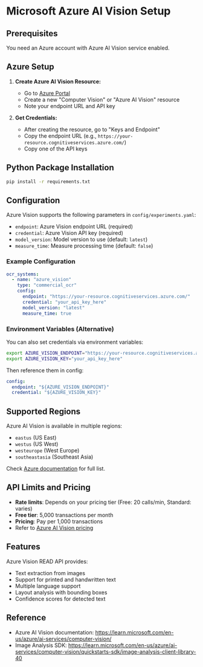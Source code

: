 # Microsoft Azure AI Vision Setup

## Prerequisites

You need an Azure account with Azure AI Vision service enabled.

## Azure Setup

1. **Create Azure AI Vision Resource:**
   - Go to [Azure Portal](https://portal.azure.com)
   - Create a new "Computer Vision" or "Azure AI Vision" resource
   - Note your endpoint URL and API key

2. **Get Credentials:**
   - After creating the resource, go to "Keys and Endpoint"
   - Copy the endpoint URL (e.g., `https://your-resource.cognitiveservices.azure.com/`)
   - Copy one of the API keys

## Python Package Installation

```bash
pip install -r requirements.txt
```

## Configuration

Azure Vision supports the following parameters in `config/experiments.yaml`:

- `endpoint`: Azure Vision endpoint URL (required)
- `credential`: Azure Vision API key (required)
- `model_version`: Model version to use (default: `latest`)
- `measure_time`: Measure processing time (default: `false`)

### Example Configuration

```yaml
ocr_systems:
  - name: "azure_vision"
    type: "commercial_ocr"
    config:
      endpoint: "https://your-resource.cognitiveservices.azure.com/"
      credential: "your_api_key_here"
      model_version: "latest"
      measure_time: true
```

### Environment Variables (Alternative)

You can also set credentials via environment variables:

```bash
export AZURE_VISION_ENDPOINT="https://your-resource.cognitiveservices.azure.com/"
export AZURE_VISION_KEY="your_api_key_here"
```

Then reference them in config:
```yaml
config:
  endpoint: "${AZURE_VISION_ENDPOINT}"
  credential: "${AZURE_VISION_KEY}"
```

## Supported Regions

Azure AI Vision is available in multiple regions:
- `eastus` (US East)
- `westus` (US West)
- `westeurope` (West Europe)
- `southeastasia` (Southeast Asia)

Check [Azure documentation](https://azure.microsoft.com/en-us/explore/global-infrastructure/products-by-region/) for full list.

## API Limits and Pricing

- **Rate limits**: Depends on your pricing tier (Free: 20 calls/min, Standard: varies)
- **Free tier**: 5,000 transactions per month
- **Pricing**: Pay per 1,000 transactions
- Refer to [Azure AI Vision pricing](https://azure.microsoft.com/en-us/pricing/details/cognitive-services/computer-vision/)

## Features

Azure Vision READ API provides:
- Text extraction from images
- Support for printed and handwritten text
- Multiple language support
- Layout analysis with bounding boxes
- Confidence scores for detected text

## Reference

- Azure AI Vision documentation: https://learn.microsoft.com/en-us/azure/ai-services/computer-vision/
- Image Analysis SDK: https://learn.microsoft.com/en-us/azure/ai-services/computer-vision/quickstarts-sdk/image-analysis-client-library-40


